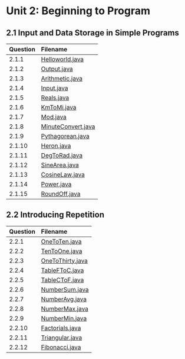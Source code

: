 # Unit 2: Beginning to Program

## 2.1 Input and Data Storage in Simple Programs

| Question | Filename |
| :------------- | :------------- |
| 2.1.1 | [Helloworld.java](Helloworld.java) |
| 2.1.2 | [Output.java](Output.java) |
| 2.1.3 | [Arithmetic.java](Arithmetic.java) |
| 2.1.4 | [Input.java](Input.java) |
| 2.1.5 | [Reals.java](Reals.java) |
| 2.1.6 | [KmToMi.java](KmToMi.java) |
| 2.1.7 | [Mod.java](Mod.java) |
| 2.1.8 | [MinuteConvert.java](MinuteConvert.java) |
| 2.1.9 | [Pythagorean.java](Pythagorean.java) |
| 2.1.10 | [Heron.java](Heron.java) |
| 2.1.11 | [DegToRad.java](DegToRad.java) |
| 2.1.12 | [SineArea.java](SineArea.java) |
| 2.1.13 | [CosineLaw.java](CosineLaw.java) |
| 2.1.14 | [Power.java](Power.java) |
| 2.1.15 | [RoundOff.java](RoundOff.java) |

## 2.2 Introducing Repetition

| Question | Filename |
| :------------- | :------------- |
| 2.2.1 | [OneToTen.java](OneToTen.java) |
| 2.2.2 | [TenToOne.java](TenToOne.java) |
| 2.2.3 | [OneToThirty.java](OneToThirty.java) |
| 2.2.4 | [TableFToC.java](TableFToC.java) |
| 2.2.5 | [TableCToF.java](TableCToF.java) |
| 2.2.6 | [NumberSum.java](NumberSum.java) |
| 2.2.7 | [NumberAvg.java](NumberAvg.java) |
| 2.2.8 | [NumberMax.java](NumberMax.java) |
| 2.2.9 | [NumberMin.java](NumberMin.java) |
| 2.2.10 | [Factorials.java](Factorials.java) |
| 2.2.11 | [Triangular.java](Triangular.java) |
| 2.2.12 | [Fibonacci.java](Fibonacci.java) |

